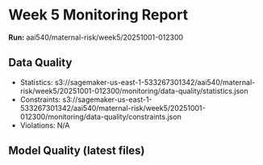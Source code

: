 # Week 5 Monitoring Report

**Run:** aai540/maternal-risk/week5/20251001-012300

## Data Quality
- Statistics: s3://sagemaker-us-east-1-533267301342/aai540/maternal-risk/week5/20251001-012300/monitoring/data-quality/statistics.json
- Constraints: s3://sagemaker-us-east-1-533267301342/aai540/maternal-risk/week5/20251001-012300/monitoring/data-quality/constraints.json
- Violations: N/A

## Model Quality (latest files)

